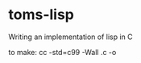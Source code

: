 toms-lisp
=========

Writing an implementation of lisp in C

to make:
    cc -std=c99 -Wall <filename>.c -o <filename>
